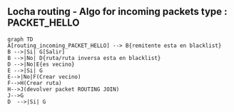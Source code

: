 ## Locha routing - Algo for incoming packets type : PACKET_HELLO

```mermaid
graph TD
A[routing_incoming_PACKET_HELLO] --> B{remitente esta en blacklist}
B -->|Si| G[Salir]
B -->|No| D{ruta/ruta inversa esta en blacklist}
D -->|No|E{es vecino}
E -->|Si| G
E-->|No|F(Crear vecino)
F-->H(Crear ruta)
H-->J(devolver packet ROUTING JOIN)
J-->G
D  -->|Si| G
```